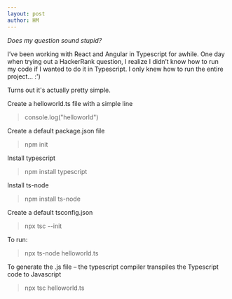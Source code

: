 ```yaml
---
layout: post
author: HM
---
```


_Does my question sound stupid?_

I’ve been working with React and Angular in Typescript for awhile. One day when trying out a HackerRank question, I realize I didn’t know how to run my code if I wanted to do it in Typescript. I only knew how to run the entire project… :')

Turns out it's actually pretty simple.

Create a helloworld.ts file with a simple line
> console.log("helloworld")  

Create a default package.json file
> npm init

Install typescript
> npm install typescript

Install ts-node
> npm install ts-node

Create a default tsconfig.json
> npx tsc --init

To run:
> npx ts-node helloworld.ts

To generate the .js file – the typescript compiler transpiles the Typescript code to Javascript
> npx tsc helloworld.ts